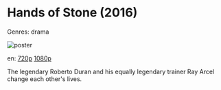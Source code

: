 # Hands of Stone (2016)

Genres: drama

![poster](http://image.tmdb.org/t/p/w500/vPnuhguhrt1FVIaeo8CVMEarzl8.jpg)

en:
  [720p](magnet:?xt=urn:btih:34362C07B42D2FC56070D43D80CAF7B9C3FAB5C6&tr=udp://glotorrents.pw:6969/announce&tr=udp://tracker.opentrackr.org:1337/announce&tr=udp://torrent.gresille.org:80/announce&tr=udp://tracker.openbittorrent.com:80&tr=udp://tracker.coppersurfer.tk:6969&tr=udp://tracker.leechers-paradise.org:6969&tr=udp://p4p.arenabg.ch:1337&tr=udp://tracker.internetwarriors.net:1337)
  [1080p](magnet:?xt=urn:btih:976422B0CDB8D27E0701B3AA6D832AF235E6A8C4&tr=udp://glotorrents.pw:6969/announce&tr=udp://tracker.opentrackr.org:1337/announce&tr=udp://torrent.gresille.org:80/announce&tr=udp://tracker.openbittorrent.com:80&tr=udp://tracker.coppersurfer.tk:6969&tr=udp://tracker.leechers-paradise.org:6969&tr=udp://p4p.arenabg.ch:1337&tr=udp://tracker.internetwarriors.net:1337)
  


The legendary Roberto Duran and his equally legendary trainer Ray Arcel change each other's lives.